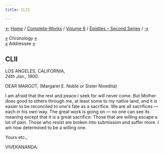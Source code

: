 ```yaml
---
title: CLII

---
```

<div>

[←](151_margot.htm) [Home](../../../index.htm) /
[Complete-Works](../../complete_works.htm) / [Volume
6](../volume_6_contents.htm) / [Epistles – Second
Series](epistles_second_series_contents.htm) / [→](153_nivedita.htm)

  

[«](../../volume_8/epistles_fourth_series/154_dhira_mata.htm) Chronology
[»](../../volume_9/letters_fifth_series/162_margo.htm)  
[«](151_margot.htm) Addressee
[»](../../volume_9/letters_fifth_series/162_margo.htm)

## CLII

LOS ANGELES, CALIFORNIA,  
*24th Jan., 1900*.

DEAR MARGOT, (Margaret E. Noble or Sister Nivedita)

I am afraid that the rest and peace I seek for will never come. But
Mother does good to others through me, at least some to my native land,
and it is easier to be reconciled to one's fate as a sacrifice. We are
all sacrifices — each in his own way. The great work is going on — no
one can see its meaning except that it is a great sacrifice. Those that
are willing escape a lot of pain. Those who resist are broken into
submission and suffer more. I am now determined to be a willing one.

Yours etc.,

VIVEKANANDA.

</div>
